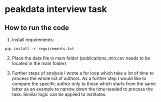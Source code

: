 # peakdata interview task


## How to run the code

1. Install requirements:

```
pip install -r requirements.txt
```

2. Place the data file in main folder
   (publications_min.csv needs to be located in the main folder)

3. Further steps of analysis
    I wrote a for loop which take a lot of time to process the whole list of authors.
    As a further step I would like to compare the specific author only to those which starts from the same letter as an example to narrow down the time needed to process the task.
    Similar logic can be applied to institutes.
    